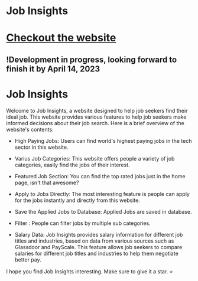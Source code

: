 # Job Insights
# [Checkout the website](https://job-insights.netlify.app)

## !Development in progress, looking forward to finish it by April 14, 2023

# Job Insights

Welcome to Job Insights, a website designed to help job seekers find their ideal job. This website provides various features to help job seekers make informed decisions about their job search. Here is a brief overview of the website's contents:

- High Paying Jobs: Users can find world's highest paying jobs in the tech sector in this website.

- Varius Job Categories: This website offers people a variety of job categories, easily find the jobs of their interest.

- Featured Job Section: You can find the top rated jobs just in the home page, isn't that awesome?

- Apply to Jobs Directly: The most interesting feature is people can apply for the jobs instantly and directly from this website.

- Save the Applied Jobs to Database: Applied Jobs are saved in database.

- Filter : People can filter jobs by multiple sub categories.

- Salary Data: Job Insights provides salary information for different job titles and industries, based on data from various sources such as Glassdoor and PayScale. This feature allows job seekers to compare salaries for different job titles and industries to help them negotiate better pay.


I hope you find Job Insights interesting. Make sure to give it a star. ⭐
